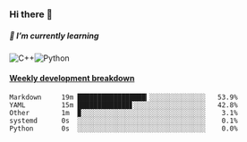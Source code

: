 ### Hi there 👋

##### 🌱 I’m currently learning

![C++](https://img.shields.io/badge/-C++-00599C?style=flat-square&logo=c)![Python](https://img.shields.io/badge/-Python-black?style=flat-square&logo=Python)


<!-- waka-box start -->
#### <a href="https://gist.github.com/bf274261b4c8553e17fc709dfc3cfa97" target="_blank">Weekly development breakdown</a>
```text
Markdown  	 19m █████████████████▎░░░░░░░░░░░░░░   53.9% 
YAML      	 15m █████████████▋░░░░░░░░░░░░░░░░░░   42.8% 
Other     	 1m  ▉░░░░░░░░░░░░░░░░░░░░░░░░░░░░░░░    3.1% 
systemd   	 0s  ░░░░░░░░░░░░░░░░░░░░░░░░░░░░░░░░    0.1% 
Python    	 0s  ░░░░░░░░░░░░░░░░░░░░░░░░░░░░░░░░    0.0% 
```
<!-- Powered by https://github.com/YouEclipse/waka-box-go . -->
<!-- waka-box end -->



<!--
**KomoreKalu/KomoreKalu** is a ✨ _special_ ✨ repository because its `README.md` (this file) appears on your GitHub profile.

Here are some ideas to get you started:

- 🔭 I’m currently working on ...
- 🌱 I’m currently learning ...
- 👯 I’m looking to collaborate on ...
- 🤔 I’m looking for help with ...
- 💬 Ask me about ...
- 📫 How to reach me: ...
- 😄 Pronouns: ...
- ⚡ Fun fact: ...
-->
